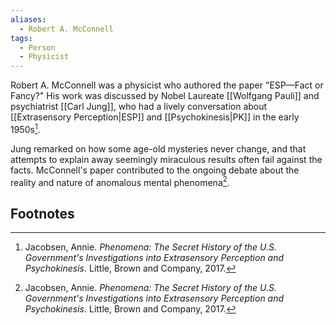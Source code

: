 ```yaml
---
aliases:
  - Robert A. McConnell
tags:
  - Person
  - Physicist
---
```

Robert A. McConnell was a physicist who authored the paper "ESP—Fact or Fancy?" His work was discussed by Nobel Laureate [[Wolfgang Pauli]] and psychiatrist [[Carl Jung]], who had a lively conversation about [[Extrasensory Perception|ESP]] and [[Psychokinesis|PK]] in the early 1950s[^1].

Jung remarked on how some age-old mysteries never change, and that attempts to explain away seemingly miraculous results often fail against the facts. McConnell's paper contributed to the ongoing debate about the reality and nature of anomalous mental phenomena[^1].

## Footnotes
[^1]: Jacobsen, Annie. *Phenomena: The Secret History of the U.S. Government's Investigations into Extrasensory Perception and Psychokinesis*. Little, Brown and Company, 2017.
